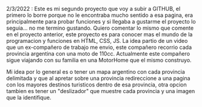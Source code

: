 2/3/2022 : Este es mi segundo proyecto que voy a subir a GITHUB, el primero lo borre porque no le encontraba mucho sentido a esa pagina, era principalmente para probar funciones y si llegaba a gustarme el proyecto lo seguia... no me termino gustando.
Quiero comentar lo mismo que comente en el proyecto anterior, este proyecto es para conocer mas el mundo de la programacion y funciones en HTML, CSS, JS.
La idea partio de un video que un ex-compañero de trabajo me envio, este compañero recorrio cada provincia argentina con una moto de 110cc. Actualmente este compañero sigue viajando con su familia en una MotorHome que el mismo construyo.
  
Mi idea por lo general es o tener un mapa argentino con cada provincia delimitada y que al apretar sobre una provincia redireccione a una pagina con los mayores destinos turisticos dentro de esa provincia, otra opcion tambien es tener un "deslizador" que muestre cada provincia y una imagen que la identifique.